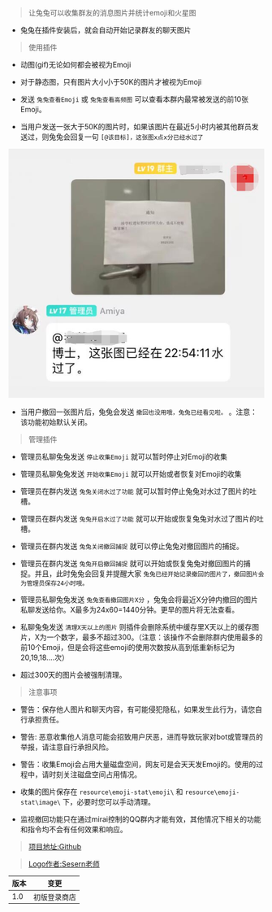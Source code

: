 > 让兔兔可以收集群友的消息图片并统计emoji和火星图

- 兔兔在插件安装后，就会自动开始记录群友的聊天图片

> 使用插件

- 动图(gif)无论如何都会被视为Emoji
- 对于静态图，只有图片大小小于50K的图片才被视为Emoji
- 发送 `兔兔查看Emoji` 或 `兔兔查看高频图` 可以查看本群内最常被发送的前10张Emoji。

- 当用户发送一张大于50K的图片时，如果该图片在最近5小时内被其他群员发送过，则兔兔会回复一句 `[@该目标]，这张图x点x分已经水过了`

![水过了例子](https://raw.githubusercontent.com/hsyhhssyy/amiyabot-hsyhhssyy-emoji-stat/master/dup_image_example.jpg)

- 当用户撤回一张图片后，兔兔会发送 `撤回也没用哦，兔兔已经看见啦。` 。注意：该功能初始默认关闭。

> 管理插件

- 管理员私聊兔兔发送 `停止收集Emoji` 就可以暂时停止对Emoji的收集
- 管理员私聊兔兔发送 `开始收集Emoji` 就可以开始或者恢复对Emoji的收集

- 管理员在群内发送 `兔兔关闭水过了功能` 就可以暂时停止兔兔对水过了图片的吐槽。
- 管理员在群内发送 `兔兔开启水过了功能` 就可以开始或恢复兔兔对水过了图片的吐槽。

- 管理员在群内发送 `兔兔关闭撤回捕捉` 就可以停止兔兔对撤回图片的捕捉。
- 管理员在群内发送 `兔兔开启撤回捕捉` 就可以开始或恢复兔兔对撤回图片的捕捉。并且，此时兔兔会回复并提醒大家 `兔兔已经开始记录撤回的图片了，撤回图片会为管理员保存24小时哦。`
- 管理员私聊兔兔发送 `兔兔查看撤回图片X分` ，兔兔会将最近X分钟内撤回的图片私聊发送给你。X最多为24x60=1440分钟。更早的图片将无法查看。

- 私聊兔兔发送 `清理X天以上的图片` 则插件会删除系统中缓存里X天以上的缓存图片，X为一个数字，最多不超过300。（注意：该操作不会删除群内使用最多的前10个Emoji，但是会将这些emoji的使用次数按从高到低重新标记为20,19,18....次）
- 超过300天的图片会被强制清理。

> 注意事项

- 警告：保存他人图片和聊天内容，有可能侵犯隐私，如果发生此行为，请您自行承担责任。
- 警告: 恶意收集他人消息可能会招致用户厌恶，进而导致玩家对bot或管理员的举报，请注意自行承担风险。
- 警告：收集Emoji会占用大量磁盘空间，网友可是会天天发Emoji的。使用的过程中，请时刻关注磁盘空间占用情况。
- 收集的图片保存在 `resource\emoji-stat\emoji\` 和 `resource\emoji-stat\image\` 下，必要时您可以手动清理。

- 监视撤回功能只在通过mirai控制的QQ群内才能有效，其他情况下相关的功能和指令均不会有任何效果和响应。

> [项目地址:Github](https://github.com/hsyhhssyy/amiyabot-hsyhhssyy-emoji-stat/)

> [Logo作者:Sesern老师](https://space.bilibili.com/305550122)

|  版本   | 变更  |
|  ----  | ----  |
| 1.0  | 初版登录商店 |
